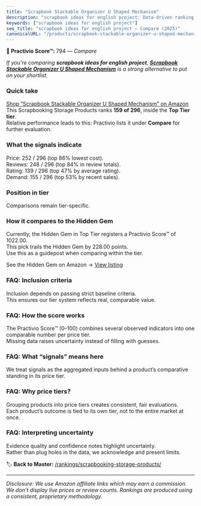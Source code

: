 ```yaml
---
title: "Scrapbook Stackable Organizer U Shaped Mechanism"
description: "scrapbook ideas for english project: Data-driven ranking using the Practivio Score™. Positioned by quality, value, demand, findability, momentum."
keywords: ["scrapbook ideas for english project"]
seo_title: "scrapbook ideas for english project — Compare (2025)"
canonicalURL: "/products/scrapbook-stackable-organizer-u-shaped-mechanism-B0DXF4627G/"
---
```


**🛒 Practivio Score™:** 794 — _Compare_


*If you're comparing **scrapbook ideas for english project**, **[Scrapbook Stackable Organizer U Shaped Mechanism](https://www.amazon.com/dp/B0DXF4627G?tag=practivio-20)** is a strong alternative to put on your shortlist.*
### Quick take
[Shop “Scrapbook Stackable Organizer U Shaped Mechanism” on Amazon](https://www.amazon.com/dp/B0DXF4627G?tag=practivio-20)
This Scrapbooking Storage Products ranks **159 of 296**, inside the **Top Tier tier**.  
Relative performance leads to this: Practivio lists it under **Compare** for further evaluation.

### What the signals indicate
Price: 252 / 296 (top 86% lowest cost).  
Reviews: 248 / 296 (top 84% in review totals).  
Rating: 139 / 296 (top 47% by average rating).  
Demand: 155 / 296 (top 53% by recent sales).

### Position in tier
Comparisons remain tier-specific.

### How it compares to the Hidden Gem
Currently, the Hidden Gem in Top Tier registers a Practivio Score™ of 1022.00.  
This pick trails the Hidden Gem by 228.00 points.  
Use this as a guidepost when comparing within the tier.  

See the Hidden Gem on Amazon → [View listing](https://www.amazon.com/dp/B08V21RXFY?tag=practivio-20)

### FAQ: Inclusion criteria
Inclusion depends on passing strict baseline criteria.  
This ensures our tier system reflects real, comparable value.

### FAQ: How the score works
The Practivio Score™ (0–100) combines several observed indicators into one comparable number per price tier.  
Missing data raises uncertainty instead of filling with guesses.

### FAQ: What “signals” means here
We treat signals as the aggregated inputs behind a product’s comparative standing in its price tier.

### FAQ: Why price tiers?
Grouping products into price tiers creates consistent, fair evaluations.  
Each product’s outcome is tied to its own tier, not to the entire market at once.

### FAQ: Interpreting uncertainty
Evidence quality and confidence notes highlight uncertainty.  
Rather than plug holes in the data, we acknowledge and present limits.

<!-- Missing template for Compare/CompareWithinPriceClass -->


🏷️ **Back to Master:** [/rankings/scrapbooking-storage-products/](/rankings/scrapbooking-storage-products/)

---
_Disclosure: We use Amazon affiliate links which may earn a commission. We don’t display live prices or review counts. Rankings are produced using a consistent, proprietary methodology._
